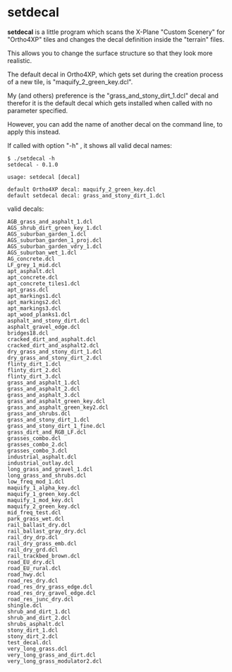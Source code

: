 
# setdecal

**setdecal** is a little program which scans the X-Plane "Custom Scenery" for 
"Ortho4XP" tiles and changes the decal definition inside the "terrain" files.

This allows you to change the surface structure so that they look more realistic. 

The default decal in Ortho4XP, which gets set during the creation process of a
new tile, is "maquify_2_green_key.dcl".

My (and others) preference is the "grass_and_stony_dirt_1.dcl" decal and therefor
it is the default decal which gets installed when called with no parameter specified.

However, you can add the name of another decal on the command line, to apply this 
instead.

If called with option "-h" , it shows all valid decal names:

```
$ ./setdecal -h
setdecal - 0.1.0

usage: setdecal [decal]

default Ortho4XP decal: maquify_2_green_key.dcl
default setdecal decal: grass_and_stony_dirt_1.dcl
```


valid decals:

```
AGB_grass_and_asphalt_1.dcl
AGS_shrub_dirt_green_key_1.dcl
AGS_suburban_garden_1.dcl
AGS_suburban_garden_1_proj.dcl
AGS_suburban_garden_vdry_1.dcl
AGS_suburban_wet_1.dcl
AG_concrete.dcl
LF_grey_1_mid.dcl
apt_asphalt.dcl
apt_concrete.dcl
apt_concrete_tiles1.dcl
apt_grass.dcl
apt_markings1.dcl
apt_markings2.dcl
apt_markings3.dcl
apt_wood_planks1.dcl
asphalt_and_stony_dirt.dcl
asphalt_gravel_edge.dcl
bridges18.dcl
cracked_dirt_and_asphalt.dcl
cracked_dirt_and_asphalt2.dcl
dry_grass_and_stony_dirt_1.dcl
dry_grass_and_stony_dirt_2.dcl
flinty_dirt_1.dcl
flinty_dirt_2.dcl
flinty_dirt_3.dcl
grass_and_asphalt_1.dcl
grass_and_asphalt_2.dcl
grass_and_asphalt_3.dcl
grass_and_asphalt_green_key.dcl
grass_and_asphalt_green_key2.dcl
grass_and_shrubs.dcl
grass_and_stony_dirt_1.dcl
grass_and_stony_dirt_1_fine.dcl
grass_dirt_and_RGB_LF.dcl
grasses_combo.dcl
grasses_combo_2.dcl
grasses_combo_3.dcl
industrial_asphalt.dcl
industrial_outlay.dcl
long_grass_and_gravel_1.dcl
long_grass_and_shrubs.dcl
low_freq_mod_1.dcl
maquify_1_alpha_key.dcl
maquify_1_green_key.dcl
maquify_1_mod_key.dcl
maquify_2_green_key.dcl
mid_freq_test.dcl
park_grass_wet.dcl
rail_ballast_dry.dcl
rail_ballast_gray_dry.dcl
rail_dry_drp.dcl
rail_dry_grass_emb.dcl
rail_dry_grd.dcl
rail_trackbed_brown.dcl
road_EU_dry.dcl
road_EU_rural.dcl
road_hwy.dcl
road_res_dry.dcl
road_res_dry_grass_edge.dcl
road_res_dry_gravel_edge.dcl
road_res_junc_dry.dcl
shingle.dcl
shrub_and_dirt_1.dcl
shrub_and_dirt_2.dcl
shrubs_asphalt.dcl
stony_dirt_1.dcl
stony_dirt_2.dcl
test_decal.dcl
very_long_grass.dcl
very_long_grass_and_dirt.dcl
very_long_grass_modulator2.dcl

```
